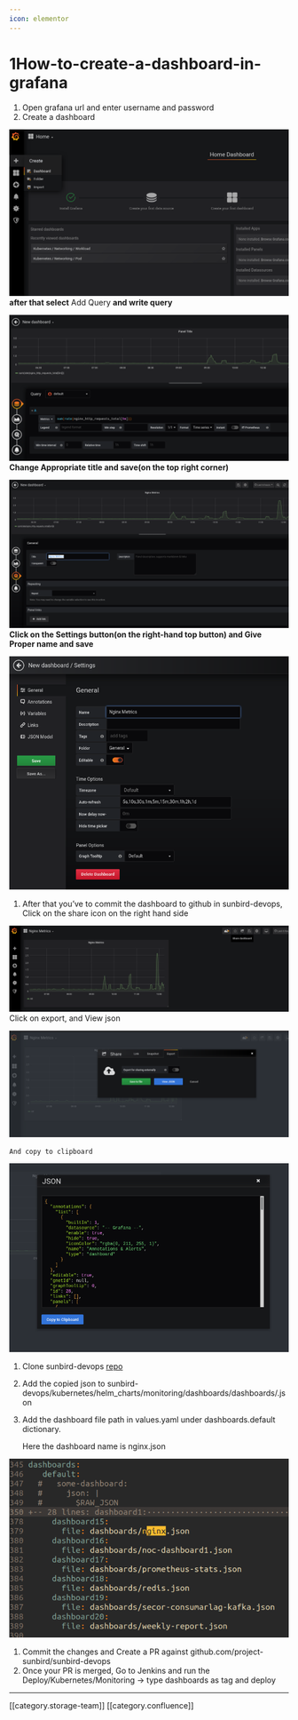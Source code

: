 ```yaml
---
icon: elementor
---
```


# 1How-to-create-a-dashboard-in-grafana

1. Open grafana url and enter username and password
2. Create a dashboard

![](../../../../DevOpsFull/devops-kn-hw2/images/storage/image-20200211-063601.png) **after that select** Add Query **and write query**

![](../../../../DevOpsFull/devops-kn-hw2/images/storage/image-20200211-063832.png) **Change Appropriate title and save(on the top right corner)**

![](../../../../DevOpsFull/devops-kn-hw2/images/storage/image-20200211-064030.png) **Click on the Settings button(on the right-hand top button) and Give Proper name and save**

![](../../../../DevOpsFull/devops-kn-hw2/images/storage/image-20200211-064341.png)

1. After that you’ve to commit the dashboard to github in sunbird-devops, Click on the share icon on the right hand side

![](../../../../DevOpsFull/devops-kn-hw2/images/storage/image-20200211-064807.png)Click on export, and View json

![](../../../../DevOpsFull/devops-kn-hw2/images/storage/image-20200211-064900.png)

```
And copy to clipboard

```

![](../../../../DevOpsFull/devops-kn-hw2/images/storage/image-20200211-064937.png)

1. Clone sunbird-devops [repo](https://github.com/project-sunbird/sunbird-devops)
2. Add the copied json to sunbird-devops/kubernetes/helm\_charts/monitoring/dashboards/dashboards/.json
3.  Add the dashboard file path in values.yaml under dashboards.default dictionary.

    Here the dashboard name is nginx.json

![](../../../../DevOpsFull/devops-kn-hw2/images/storage/image-20200211-070852.png)

1. Commit the changes and Create a PR against github.com/project-sunbird/sunbird-devops
2. Once your PR is merged, Go to Jenkins and run the Deploy/Kubernetes/Monitoring → type dashboards as tag and deploy

***

\[\[category.storage-team]] \[\[category.confluence]]
